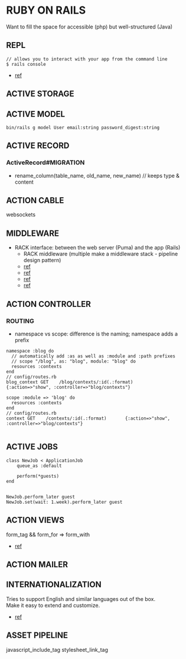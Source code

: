 # RUBY ON RAILS

Want to fill the space
for accessible (php) but well-structured (Java)

## REPL

```
// allows you to interact with your app from the command line
$ rails console
```
- [ref](https://www.agiratech.com/rails-commands) 


## ACTIVE STORAGE

## ACTIVE MODEL

`bin/rails g model User email:string password_digest:string`

## ACTIVE RECORD

### ActiveRecord#MIGRATION

- rename_column(table_name, old_name, new_name) // keeps type & content

## ACTION CABLE

websockets

## MIDDLEWARE

- RACK interface: between the web server (Puma) and the app (Rails)
    - RACK middleware (multiple make a middleware stack - pipeline design pattern)
    - [ref](https://www.rubyguides.com/2018/09/rack-middleware/)
    - [ref](https://cdragon.medium.com/what-is-ruby-rack-build-your-first-rack-app-32771cde34d9)
    - [ref](https://medium.com/whynotio/what-is-rack-in-ruby-7e0615f1d9b6)
    - [ref](https://www.solutelabs.com/blog/what-is-rack-a-ruby-on-rails-webserver-interface)

## ACTION CONTROLLER

### ROUTING

- namespace vs scope: difference is the naming; namespace adds a prefix

```
namespace :blog do
  // automatically add :as as well as :module and :path prefixes
  // scope "/blog", as: "blog", module: "blog" do
  resources :contexts
end
// config/routes.rb
blog_context GET    /blog/contexts/:id(.:format)      {:action=>"show", :controller=>"blog/contexts"}

scope :module => 'blog' do
  resources :contexts
end
// config/routes.rb
context GET    /contexts/:id(.:format)       {:action=>"show", :controller=>"blog/contexts"}


```

## ACTIVE JOBS

```
class NewJob < ApplicationJob
    queue_as :default

    perform(*guests)
end


NewJob.perform_later guest
NewJob.set(wait: 1.week).perform_later guest
```

## ACTION VIEWS

form_tag && form_for => form_with
- [ref](https://guides.rubyonrails.org/form_helpers.html#using-form-tag-and-form-for)

## ACTION MAILER

## INTERNATIONALIZATION

Tries to support English and similar languages out of the box.  
Make it easy to extend and customize.
- [ref](https://guides.rubyonrails.org/i18n.html)


## ASSET PIPELINE

javascript_include_tag
stylesheet_link_tag






